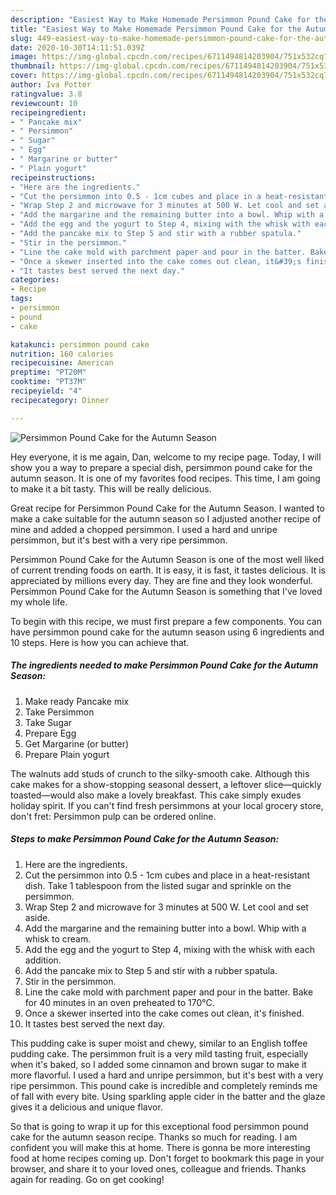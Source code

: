 ```yaml
---
description: "Easiest Way to Make Homemade Persimmon Pound Cake for the Autumn Season"
title: "Easiest Way to Make Homemade Persimmon Pound Cake for the Autumn Season"
slug: 449-easiest-way-to-make-homemade-persimmon-pound-cake-for-the-autumn-season
date: 2020-10-30T14:11:51.039Z
image: https://img-global.cpcdn.com/recipes/6711494814203904/751x532cq70/persimmon-pound-cake-for-the-autumn-season-recipe-main-photo.jpg
thumbnail: https://img-global.cpcdn.com/recipes/6711494814203904/751x532cq70/persimmon-pound-cake-for-the-autumn-season-recipe-main-photo.jpg
cover: https://img-global.cpcdn.com/recipes/6711494814203904/751x532cq70/persimmon-pound-cake-for-the-autumn-season-recipe-main-photo.jpg
author: Iva Potter
ratingvalue: 3.8
reviewcount: 10
recipeingredient:
- " Pancake mix"
- " Persimmon"
- " Sugar"
- " Egg"
- " Margarine or butter"
- " Plain yogurt"
recipeinstructions:
- "Here are the ingredients."
- "Cut the persimmon into 0.5 - 1cm cubes and place in a heat-resistant dish. Take 1 tablespoon from the listed sugar and sprinkle on the persimmon."
- "Wrap Step 2 and microwave for 3 minutes at 500 W. Let cool and set aside."
- "Add the margarine and the remaining butter into a bowl. Whip with a whisk to cream."
- "Add the egg and the yogurt to Step 4, mixing with the whisk with each addition."
- "Add the pancake mix to Step 5 and stir with a rubber spatula."
- "Stir in the persimmon."
- "Line the cake mold with parchment paper and pour in the batter. Bake for 40 minutes in an oven preheated to 170°C."
- "Once a skewer inserted into the cake comes out clean, it&#39;s finished."
- "It tastes best served the next day."
categories:
- Recipe
tags:
- persimmon
- pound
- cake

katakunci: persimmon pound cake 
nutrition: 160 calories
recipecuisine: American
preptime: "PT20M"
cooktime: "PT37M"
recipeyield: "4"
recipecategory: Dinner

---
```



![Persimmon Pound Cake for the Autumn Season](https://img-global.cpcdn.com/recipes/6711494814203904/751x532cq70/persimmon-pound-cake-for-the-autumn-season-recipe-main-photo.jpg)

Hey everyone, it is me again, Dan, welcome to my recipe page. Today, I will show you a way to prepare a special dish, persimmon pound cake for the autumn season. It is one of my favorites food recipes. This time, I am going to make it a bit tasty. This will be really delicious.

Great recipe for Persimmon Pound Cake for the Autumn Season. I wanted to make a cake suitable for the autumn season so I adjusted another recipe of mine and added a chopped persimmon. I used a hard and unripe persimmon, but it&#39;s best with a very ripe persimmon.

Persimmon Pound Cake for the Autumn Season is one of the most well liked of current trending foods on earth. It is easy, it is fast, it tastes delicious. It is appreciated by millions every day. They are fine and they look wonderful. Persimmon Pound Cake for the Autumn Season is something that I've loved my whole life.


To begin with this recipe, we must first prepare a few components. You can have persimmon pound cake for the autumn season using 6 ingredients and 10 steps. Here is how you can achieve that.

<!--inarticleads1-->

##### The ingredients needed to make Persimmon Pound Cake for the Autumn Season:

1. Make ready  Pancake mix
1. Take  Persimmon
1. Take  Sugar
1. Prepare  Egg
1. Get  Margarine (or butter)
1. Prepare  Plain yogurt


The walnuts add studs of crunch to the silky-smooth cake. Although this cake makes for a show-stopping seasonal dessert, a leftover slice—quickly toasted—would also make a lovely breakfast. This cake simply exudes holiday spirit. If you can&#39;t find fresh persimmons at your local grocery store, don&#39;t fret: Persimmon pulp can be ordered online. 

<!--inarticleads2-->

##### Steps to make Persimmon Pound Cake for the Autumn Season:

1. Here are the ingredients.
1. Cut the persimmon into 0.5 - 1cm cubes and place in a heat-resistant dish. Take 1 tablespoon from the listed sugar and sprinkle on the persimmon.
1. Wrap Step 2 and microwave for 3 minutes at 500 W. Let cool and set aside.
1. Add the margarine and the remaining butter into a bowl. Whip with a whisk to cream.
1. Add the egg and the yogurt to Step 4, mixing with the whisk with each addition.
1. Add the pancake mix to Step 5 and stir with a rubber spatula.
1. Stir in the persimmon.
1. Line the cake mold with parchment paper and pour in the batter. Bake for 40 minutes in an oven preheated to 170°C.
1. Once a skewer inserted into the cake comes out clean, it&#39;s finished.
1. It tastes best served the next day.


This pudding cake is super moist and chewy, similar to an English toffee pudding cake. The persimmon fruit is a very mild tasting fruit, especially when it&#39;s baked, so I added some cinnamon and brown sugar to make it more flavorful. I used a hard and unripe persimmon, but it&#39;s best with a very ripe persimmon. This pound cake is incredible and completely reminds me of fall with every bite. Using sparkling apple cider in the batter and the glaze gives it a delicious and unique flavor. 

So that is going to wrap it up for this exceptional food persimmon pound cake for the autumn season recipe. Thanks so much for reading. I am confident you will make this at home. There is gonna be more interesting food at home recipes coming up. Don't forget to bookmark this page in your browser, and share it to your loved ones, colleague and friends. Thanks again for reading. Go on get cooking!
